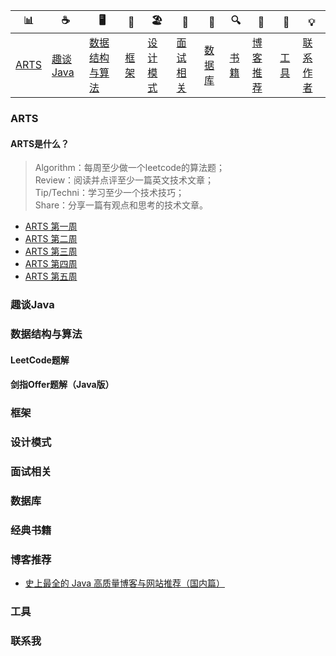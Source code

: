 | 📊 | ☕️ | 🖥 | 🚏 | 🏖 | 🌁 | 📮 | 🔍 | 🚀 | 🔧 | 💡 |
| --------------------------------------------------------- | ------------------------------------------------------------ | --------------------------------------------------- | ------------------------------------------------------------ | ------------------------------------------------------------ | ------------------------------------------------------------ | ---------------------------------------------------------- | ------------------------------------------------------------ | ------------------------------------------------------------ | ------------------------------------------------------------ | ------------------------------------------------------------ |
| [ARTS](https://github.com/bigrotor187/Awesome-Java-Notes#ARTS) | [趣谈Java](https://github.com/bigrotor187/Awesome-Java-Notes#趣谈Java) | [数据结构与算法](https://github.com/bigrotor187/Awesome-Java-Notes#数据结构与算法) | [框架](https://github.com/bigrotor187/Awesome-Java-Notes#框架)  | [设计模式](https://github.com/bigrotor187/Awesome-Java-Notes#设计模式) | [面试相关](https://github.com/bigrotor187/Awesome-Java-Notes#面试相关) | [数据库](https://github.com/bigrotor187/Awesome-Java-Notes#数据库) | [书籍](https://github.com/bigrotor187/Awesome-Java-Notes#经典书籍) | [博客推荐](https://github.com/bigrotor187/Awesome-Java-Notes#博客推荐) | [工具](https://github.com/bigrotor187/Awesome-Java-Notes#工具) | [联系作者](https://github.com/bigrotor187/Awesome-Java-Notes#联系我) |

### ARTS
#### ARTS是什么？

> Algorithm：每周至少做一个leetcode的算法题；<br>
> Review：阅读并点评至少一篇英文技术文章；<br>
> Tip/Techni：学习至少一个技术技巧；<br>
> Share：分享一篇有观点和思考的技术文章。<br>


- [ARTS 第一周](https://github.com/bigrotor187/Awesome-Java-Notes/blob/master/arts/ARTS%E7%AC%AC%E4%B8%80%E5%91%A8.md)
- [ARTS 第二周](https://github.com/bigrotor187/Awesome-Java-Notes/blob/master/arts/ARTS%E7%AC%AC%E4%BA%8C%E5%91%A8.md)
- [ARTS 第三周](https://github.com/bigrotor187/Awesome-Java-Notes/blob/master/arts/ARTS%E7%AC%AC%E4%B8%89%E5%91%A8.md)
- [ARTS 第四周](https://github.com/bigrotor187/Awesome-Java-Notes/blob/master/arts/ARTS%E7%AC%AC%E5%9B%9B%E5%91%A8.md)
- [ARTS 第五周](https://github.com/bigrotor187/Awesome-Java-Notes/blob/master/arts/ARTS%E7%AC%AC%E4%BA%94%E5%91%A8.md)

### 趣谈Java

### 数据结构与算法

#### LeetCode题解

#### 剑指Offer题解（Java版）

### 框架

### 设计模式

### 面试相关

### 数据库

### 经典书籍

### 博客推荐

- [史上最全的 Java 高质量博客与网站推荐（国内篇）](https://github.com/bigrotor187/Awesome-Java-Notes/blob/master/Blogs/%E5%8F%B2%E4%B8%8A%E6%9C%80%E5%85%A8%E7%9A%84%20Java%20%E9%AB%98%E8%B4%A8%E9%87%8F%E5%8D%9A%E5%AE%A2%E4%B8%8E%E7%BD%91%E7%AB%99%E6%8E%A8%E8%8D%90%EF%BC%88%E5%9B%BD%E5%86%85%E7%AF%87%EF%BC%89.md)

### 工具

### 联系我
